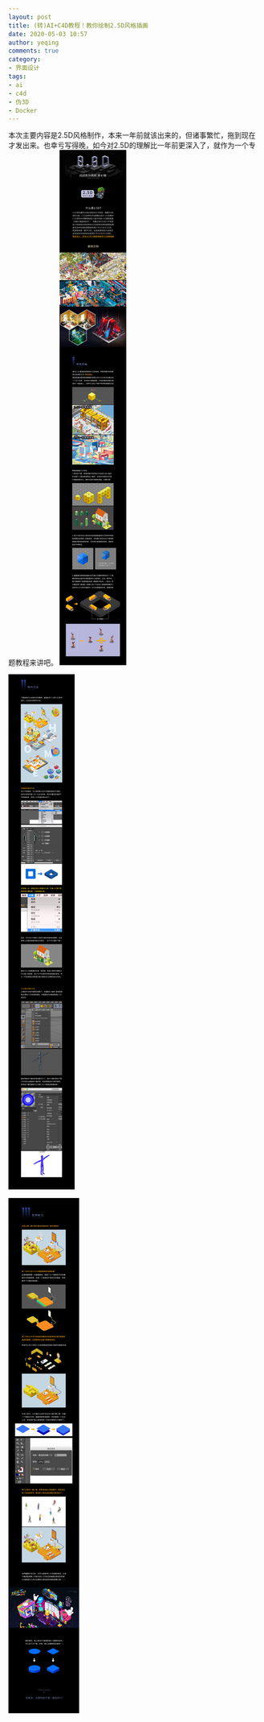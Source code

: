 ```yaml
---
layout: post
title: (转)AI+C4D教程！教你绘制2.5D风格插画
date: 2020-05-03 10:57
author: yeqing
comments: true
category: 
- 界面设计
tags: 
- ai
- c4d
- 伪3D
- Docker
---
```


本次主要内容是2.5D风格制作，本来一年前就该出来的，但诸事繁忙，拖到现在才发出来。也幸亏写得晚，如今对2.5D的理解比一年前更深入了，就作为一个专题教程来讲吧。
![img](../assets/images/4c68cea7e58591b.jpg)

![img](../assets/images/db7282901da891b.jpg)

![img](../assets/images/e08599ba76fe6af.jpg)